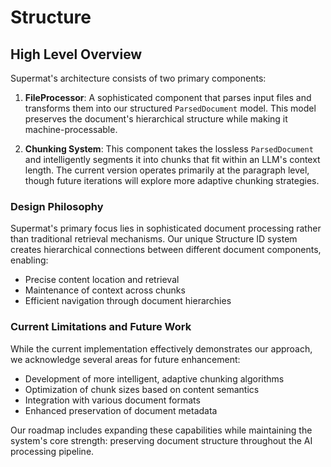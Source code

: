 # Structure

## High Level Overview

Supermat's architecture consists of two primary components:

1. **FileProcessor**: A sophisticated component that parses input files and transforms them into our structured `ParsedDocument` model. This model preserves the document's hierarchical structure while making it machine-processable.

2. **Chunking System**: This component takes the lossless `ParsedDocument` and intelligently segments it into chunks that fit within an LLM's context length. The current version operates primarily at the paragraph level, though future iterations will explore more adaptive chunking strategies.

### Design Philosophy

Supermat's primary focus lies in sophisticated document processing rather than traditional retrieval mechanisms. Our unique Structure ID system creates hierarchical connections between different document components, enabling:

- Precise content location and retrieval
- Maintenance of context across chunks
- Efficient navigation through document hierarchies

### Current Limitations and Future Work

While the current implementation effectively demonstrates our approach, we acknowledge several areas for future enhancement:

- Development of more intelligent, adaptive chunking algorithms
- Optimization of chunk sizes based on content semantics
- Integration with various document formats
- Enhanced preservation of document metadata

Our roadmap includes expanding these capabilities while maintaining the system's core strength: preserving document structure throughout the AI processing pipeline.
